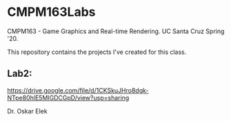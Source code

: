 # CMPM163Labs
CMPM163 - Game Graphics and Real-time Rendering. UC Santa Cruz Spring '20.

This repository contains the projects I've created for this class.

## Lab2:
https://drive.google.com/file/d/1CKSkuJHro8dgk-NTpe80hlE5MIGDCGpD/view?usp=sharing

Dr. Oskar Elek
